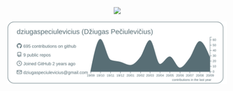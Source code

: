 <div align="center">
  <img src="./dzp.gif?raw=true">
  
<img src="https://raw.githubusercontent.com/dziugaspeciulevicius/dziugaspeciulevicius/master/profile-summary-card-output/default/0-profile-details.svg?token=AKIUREVSICIPWHUN5TNZM4S7PX4MQ" alt="github stats" ></br>

</div>
